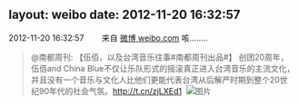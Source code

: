 layout: weibo
date: 2012-11-20 16:32:57
---
<meta name="referrer" content="no-referrer" />

2012-11-20 16:32:57  &nbsp;&nbsp;&nbsp;&nbsp;&nbsp;&nbsp; 来自 <a href="http://weibo.com/" rel="nofollow">微博 weibo.com</a>
咳........
>  @南都周刊: 【伍佰，以及台湾音乐往事#南都周刊出品#】 创团20周年，伍佰and China Blue不仅让乐队形式的摇滚真正进入台湾音乐的主流文化，并且没有一个音乐与文化人比他们更能代表台湾从后解严时期到整个20世纪90年代的社会气氛。http://t.cn/zjLXEd1 ​​​
>  ![图片](https://ww2.sinaimg.cn/large/61d7cd94gw1dz1i5ebf6pj.jpg)
